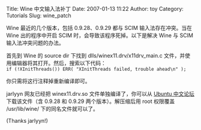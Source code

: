 Title: Wine 中文输入法补丁
Date: 2007-01-13 11:22
Author: toy
Category: Tutorials
Slug: wine_patch

Wine 最近的几个版本，包括 0.9.28、0.9.29 都与 SCIM 输入法存在冲突。当在
Wine 出的程序中开启 SCIM 时，会导致该程序死掉。以下是解决 Wine 与 SCIM
输入法冲突问题的办法。

首先到 Wine 的 source dir 下找到 dlls/winex11.drv/x11drv\_main.c
文件，并使用编辑器将其打开。然后，搜索以下代码：  
`if (!XInitThreads()) ERR( "XInitThreads failed, trouble ahead\n" );`

你只需将这行注释掉重新编译即可。

jarlyyn 网友已经把 winex11.drv.so 文件单独编译了，你可以从 [Ubuntu
中文论坛](http://forum.ubuntu.org.cn/viewtopic.php?p=181459#181459)下载该文件（含
0.9.28 和 0.9.29 两个版本）。解压缩后用 root 权限覆盖 /usr/lib/wine/
下的同名文件就可以了。

(Thanks jarlyyn!)
